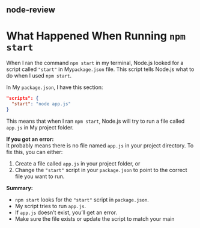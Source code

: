 ## node-review

# What Happened When Running `npm start`

When I ran the command `npm start` in my terminal, Node.js looked for a script called `"start"` in My`package.json` file. This script tells Node.js what to do when I used `npm start`.

In My `package.json`, I have this section:

```json
"scripts": {
  "start": "node app.js"
}
```

This means that when I ran `npm start`, Node.js will try to run a file called `app.js` in My
project folder.

**If you got an error:**  
It probably means there is no file named `app.js` in your project directory. To fix this, you can either:

1. Create a file called `app.js` in your project folder, or
2. Change the `"start"` script in your `package.json` to point to the correct file you want to run.

**Summary:**  
- `npm start` looks for the `"start"` script in `package.json`.
- My script tries to run `app.js`.
- If `app.js` doesn’t exist, you’ll get an error.
- Make sure the file exists or update the script to match your main